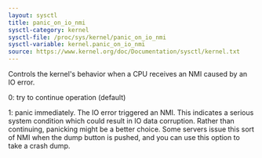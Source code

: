 ```yaml
---
layout: sysctl
title: panic_on_io_nmi
sysctl-category: kernel
sysctl-file: /proc/sys/kernel/panic_on_io_nmi
sysctl-variable: kernel.panic_on_io_nmi
source: https://www.kernel.org/doc/Documentation/sysctl/kernel.txt
---
```


Controls the kernel's behavior when a CPU receives an NMI caused by
an IO error.

0: try to continue operation (default)

1: panic immediately. The IO error triggered an NMI. This indicates a
   serious system condition which could result in IO data corruption.
   Rather than continuing, panicking might be a better choice. Some
   servers issue this sort of NMI when the dump button is pushed,
   and you can use this option to take a crash dump.


